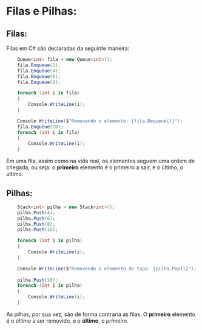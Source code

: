 # Filas e Pilhas:

## Filas:

Filas em C# são declaradas da seguinte maneira:

```cs
    Queue<int> fila = new Queue<int>();
    fila.Enqueue(2);
    fila.Enqueue(4);
    fila.Enqueue(6);
    fila.Enqueue(8);

    foreach (int i in fila)
    {
        Console.WriteLine(i);
    }

    Console.WriteLine($"Removendo o elemento: {fila.Dequeue()}");
    fila.Enqueue(10);
    foreach (int i in fila)
    {
        Console.WriteLine(i);
    }
```

Em uma fila, assim como na vida real, os elementos seguem uma ordem de chegada, ou seja: o **primeiro** elemento é o primeiro a sair, e o último, o último.

## Pilhas:

```cs
    Stack<int> pilha = new Stack<int>();
    pilha.Push(4);
    pilha.Push(6);
    pilha.Push(8);
    pilha.Push(10);

    foreach (int i in pilha)
    {
        Console.WriteLine(i);
    }

    Console.WriteLine($"Removendo o elemento do topo: {pilha.Pop()}");
    
    pilha.Push(20);
    foreach (int i in pilha)
    {
        Console.WriteLine(i);
    }
```

As pilhas, por sua vez, são de forma contraria as filas. O **primeiro** elemento é o *último* a ser removido, e o **último**, o *primeiro*.